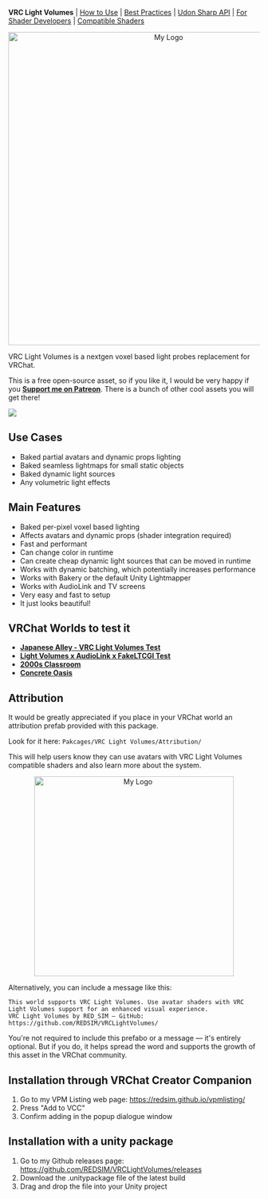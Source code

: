 **VRC Light Volumes** | [How to Use](/Documentation/HowToUse.md) | [Best Practices](/Documentation/BestPractices.md) | [Udon Sharp API](/Documentation/UdonSharpAPI.md) | [For Shader Developers](/Documentation/ForShaderDevelopers.md) | [Compatible Shaders](/Documentation/CompatibleShaders.md)

<p align="center"> <img src="/Documentation/LogoMain.png" alt="My Logo" width="627" /></p>

VRC Light Volumes is a nextgen voxel based light probes replacement for VRChat.

This is a free open-source asset, so if you like it, I would be very happy if you **[Support me on Patreon](https://www.patreon.com/red_sim/ "Support me on Patreon")**.
There is a bunch of other cool assets you will get there!

![](/Documentation/Preview_0.png)

## Use Cases
- Baked partial avatars and dynamic props lighting
- Baked seamless lightmaps for small static objects
- Baked dynamic light sources
- Any volumetric light effects

## Main Features
- Baked per-pixel voxel based lighting
- Affects avatars and dynamic props (shader integration required)
- Fast and performant
- Can change color in runtime
- Can create cheap dynamic light sources that can be moved in runtime
- Works with dynamic batching, which potentially increases performance
- Works with Bakery or the default Unity Lightmapper
- Works with AudioLink and TV screens
- Very easy and fast to setup
- It just looks beautiful!

## VRChat Worlds to test it
- **[Japanese Alley - VRC Light Volumes Test](https://vrchat.com/home/launch?worldId=wrld_af756ca8-30ee-41a4-b304-2207ebf79db9)**
- **[Light Volumes x AudioLink x FakeLTCGI Test](https://vrchat.com/home/launch?worldId=wrld_ba751467-ca25-4734-91b3-7e503fc171f3)**
- **[2000s Classroom](https://vrchat.com/home/launch?worldId=wrld_f6445b27-037d-4926-b51f-d79ada716b31)**
- **[Concrete Oasis](https://vrchat.com/home/launch?worldId=wrld_3641b8d9-04da-4ee4-8b06-966ca097b1a3)**

## Attribution

It would be greatly appreciated if you place in your VRChat world an attribution prefab provided with this package.

Look for it here: `Pakcages/VRC Light Volumes/Attribution/`

This will help users know they can use avatars with VRC Light Volumes compatible shaders and also learn more about the system.

<p align="center"> <img src="/Packages/red.sim.lightvolumes/Attribution/LV_Logo_B.png" alt="My Logo" width="400" /></p>

Alternatively, you can include a message like this:

```
This world supports VRC Light Volumes. Use avatar shaders with VRC Light Volumes support for an enhanced visual experience.
VRC Light Volumes by RED_SIM — GitHub: https://github.com/REDSIM/VRCLightVolumes/
```

You're not required to include this prefabo or a message — it's entirely optional. But if you do, it helps spread the word and supports the growth of this asset in the VRChat community.

## Installation through VRChat Creator Companion
1. Go to my VPM Listing web page: https://redsim.github.io/vpmlisting/
2. Press "Add to VCC"
3. Confirm adding in the popup dialogue window

## Installation with a unity package
1. Go to my Github releases page: https://github.com/REDSIM/VRCLightVolumes/releases
2. Download the .unitypackage file of the latest build
3. Drag and drop the file into your Unity project
